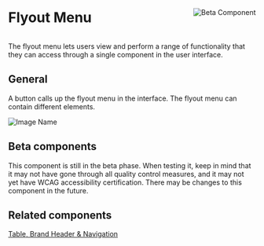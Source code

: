 <div style="display: inline-flex; align-items: center; justify-content: space-between; width: 100%;">
    <h1>Flyout Menu</h1>
    <img src="assets/beta.png" alt="Beta Component" />
</div>

The flyout menu lets users view and perform a range of functionality that they can access through a single component in the user interface.

## General

A button calls up the flyout menu in the interface. The flyout menu can contain different elements.

![Image Name](assets/3_components/menu/General_en.png)

## Beta components

This component is still in the beta phase. When testing it, keep in mind that it may not have gone through all quality control measures, and it may not yet have WCAG accessibility certification. There may be changes to this component in the future.

## Related components

<a href="?path=/usage/components-table--standard">Table, </a>
<a href="?path=/usage/components-brand-header-navigation--standard">Brand Header & Navigation</a>